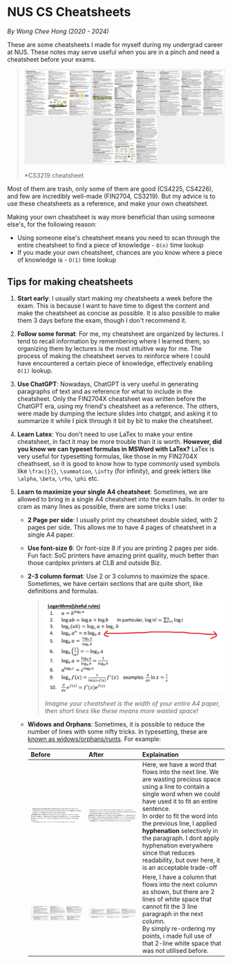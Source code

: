# NUS CS Cheatsheets
*By Wong Chee Hong (2020 - 2024)*

These are some cheatsheets I made for myself during my undergrad career at NUS. These notes may serve useful when you are in a pinch and need a cheatsheet before your exams. 

> <img src="assets/image-5.png" width="500" />
>
> *CS3219 cheatsheet

Most of them are trash, only some of them are good (CS4225, CS4226), and few are incredibly well-made (FIN2704, CS3219). But my advice is to use these cheatsheets as a reference, and make your own cheatsheet. 


Making your own cheatsheet is way more beneficial than using someone else's, for the following reason:
- Using someone else's cheatsheet means you need to scan through the entire cheatsheet to find a piece of knowledge - `O(n)` time lookup
- If you made your own cheatsheet, chances are you know where a piece of knowledge is - `O(1)` time lookup


## Tips for making cheatsheets

1. **Start early**: I usually start making my cheatsheets a week before the exam. This is because I want to have time to digest the content and make the cheatsheet as concise as possible. It is also possible to make them 3 days before the exam, though I don't recommend it.

2. **Follow some format**: For me, my cheatsheet are organized by lectures. I tend to recall information by remembering where I learned them, so organizing them by lectures is the most intuitive way for me. The process of making the cheatsheet serves to reinforce where I could have encountered a certain piece of knowledge, effectively enabling `O(1)` lookup.

3. **Use ChatGPT**: Nowadays, ChatGPT is very useful in generating paragraphs of text and as reference for what to include in the cheatsheet. Only the FIN2704X cheatsheet was written before the ChatGPT era, using my friend's cheatsheet as a reference. The others, were made by dumping the lecture slides into chatgpt, and asking it to summarize it while I pick through it bit by bit to make the cheatsheet.

4. **Learn Latex**: You don't need to use LaTex to make your entire cheatsheet, in fact it may be more trouble than it is worth. **However, did you know we can typeset formulas in MSWord with LaTex?** LaTex is very useful for typesetting formulas, like those in my FIN2704X cheathseet, so it is good to know how to type commonly used symbols like `\frac{}{}`, `\summation`, `\infty` (for infinity), and greek letters like `\alpha`, `\beta`, `\rho`, `\phi` etc. 

5. **Learn to maximize your single A4 cheatsheet**: Sometimes, we are allowed to bring in a single A4 cheatsheet into the exam halls. In order to cram as many lines as possible, there are some tricks I use:

    - **2 Page per side**: I usually print my cheatsheet double sided, with 2 pages per side. This allows me to have 4 pages of cheatsheet in a single A4 paper.
  
    - **Use font-size 6**: Or font-size 8 if you are printing 2 pages per side. Fun fact: SoC printers have amazing print quality, much better than those cardplex printers at CLB and outside Biz.
  
    - **2-3 column format**: Use 2 or 3 columns to maximize the space. Sometimes, we have certain sections that are quite short, like definitions and formulas. 
        > ![alt text](assets/image.png)
        >
        > *Imagine your cheatsheet is the width of your entire A4 paper, then short lines like these means more wasted space!*
 
    - **Widows and Orphans**: Sometimes, it is possible to reduce the number of lines with some nifty tricks. In typesetting, these are [known as widows/orphans/runts](https://en.wikipedia.org/wiki/Widows_and_orphans). For example:
  
      Before | After | Explaination
      -------|-------|---------------
      <img src="assets/image-1.png" width="400" /> | <img src="assets/image-2.png" width="400" /> | Here, we have a word that flows into the next line. We are wasting precious space using a line to contain a single word when we could have used it to fit an entire sentence. </br> In order to fit the word into the previous line, I applied **hyphenation** selectively in the paragraph. I dont apply hyphenation everywhere since that reduces readability, but over here, it is an acceptable trade-off
      ![alt text](assets/image-3.png) | ![alt text](assets/image-4.png)|         Here, I have a column that flows into the next column as shown, but there are 2 lines of white space that cannot fit the 3 line paragraph in the next column. </br> By simply re-ordering my points, i made full use of that 2-line white space that was not utilised before.

